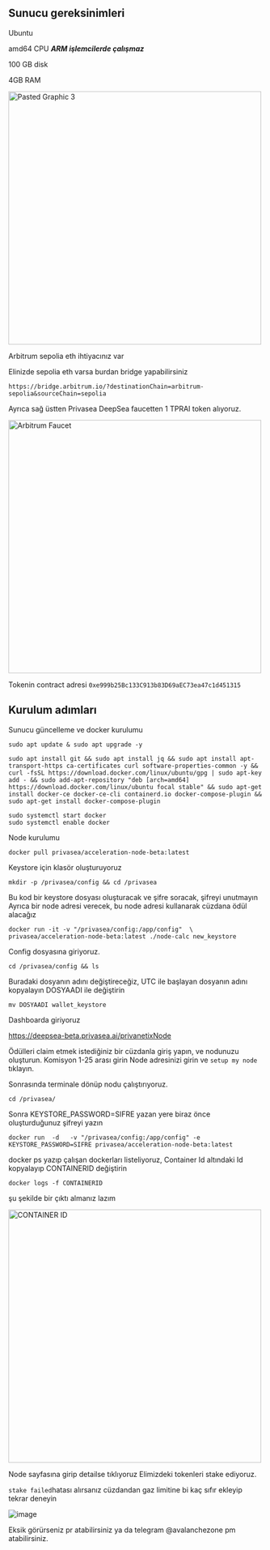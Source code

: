 ## Sunucu gereksinimleri

Ubuntu

amd64 CPU ***ARM işlemcilerde çalışmaz***

100 GB disk

4GB RAM

<img width="500" alt="Pasted Graphic 3" src="https://github.com/user-attachments/assets/f3d08649-7a07-4655-9fb0-3c0ee56b42f3" />

Arbitrum sepolia eth ihtiyacınız var 

Elinizde sepolia eth varsa burdan bridge yapabilirsiniz

```
https://bridge.arbitrum.io/?destinationChain=arbitrum-sepolia&sourceChain=sepolia
```

Ayrıca sağ üstten Privasea DeepSea faucetten 1 TPRAI token alıyoruz.

<img width="500" alt="Arbitrum Faucet" src="https://github.com/user-attachments/assets/cc7ea910-9c0b-40fc-9557-9f1622201b00" />


Tokenin contract adresi ```0xe999b25Bc133C913b83D69aEC73ea47c1d451315```

## Kurulum adımları

Sunucu güncelleme ve docker kurulumu

```
sudo apt update & sudo apt upgrade -y
```
```
sudo apt install git && sudo apt install jq && sudo apt install apt-transport-https ca-certificates curl software-properties-common -y && curl -fsSL https://download.docker.com/linux/ubuntu/gpg | sudo apt-key add - && sudo add-apt-repository "deb [arch=amd64] https://download.docker.com/linux/ubuntu focal stable" && sudo apt-get install docker-ce docker-ce-cli containerd.io docker-compose-plugin && sudo apt-get install docker-compose-plugin
```
```
sudo systemctl start docker
sudo systemctl enable docker
```

Node kurulumu

```
docker pull privasea/acceleration-node-beta:latest
```

Keystore için klasör oluşturuyoruz

```
mkdir -p /privasea/config && cd /privasea
```

Bu kod bir keystore dosyası oluşturacak ve şifre soracak, şifreyi unutmayın Ayrıca bir node adresi verecek, bu node adresi kullanarak cüzdana ödül alacağız

```
docker run -it -v "/privasea/config:/app/config"  \
privasea/acceleration-node-beta:latest ./node-calc new_keystore
```

Config dosyasına giriyoruz.
```
cd /privasea/config && ls
```

Buradaki dosyanın adını değiştireceğiz, UTC ile başlayan dosyanın adını kopyalayın DOSYAADI ile değiştirin

```
mv DOSYAADI wallet_keystore
```

Dashboarda giriyoruz

https://deepsea-beta.privasea.ai/privanetixNode

Ödülleri claim etmek istediğiniz bir cüzdanla giriş yapın, ve nodunuzu oluşturun. 
Komisyon 1-25 arası girin
Node adresinizi girin ve ```setup my node``` tıklayın.

Sonrasında terminale dönüp nodu çalıştırıyoruz.

```
cd /privasea/
```
Sonra
KEYSTORE_PASSWORD=SIFRE yazan yere biraz önce oluşturduğunuz şifreyi yazın
```
docker run  -d   -v "/privasea/config:/app/config" -e KEYSTORE_PASSWORD=SIFRE privasea/acceleration-node-beta:latest
```

docker ps yazıp çalışan dockerları listeliyoruz, Container Id altındaki Id kopyalayıp CONTAINERID değiştirin

```docker logs -f CONTAINERID```

şu şekilde bir çıktı almanız lazım

<img width="500" alt="CONTAINER ID" src="https://github.com/user-attachments/assets/d83c04a3-b218-4a0a-abe4-126680cd6010" />


Node sayfasına girip detailse tıklıyoruz
Elimizdeki tokenleri stake ediyoruz.

```stake failed```hatası alırsanız cüzdandan gaz limitine bi kaç sıfır ekleyip tekrar deneyin


![image](https://github.com/user-attachments/assets/26b538e0-56ef-44a7-9f40-a5013be6c6aa)

Eksik görürseniz pr atabilirsiniz ya da telegram @avalanchezone pm atabilirsiniz.


